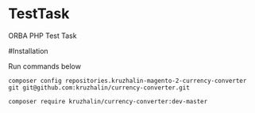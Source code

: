# TestTask
ORBA PHP Test Task


#Installation

Run commands below
```
composer config repositories.kruzhalin-magento-2-currency-converter git git@github.com:kruzhalin/currency-converter.git
```

```
composer require kruzhalin/currency-converter:dev-master
```
